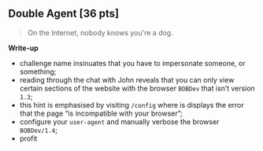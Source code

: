 ## Double Agent [36 pts]
> On the Internet, nobody knows you're a dog.

**Write-up**

- challenge name insinuates that you have to impersonate someone, or something;
- reading through the chat with John reveals that you can only view certain sections of the website with the browser `BOBDev` that isn’t version `1.3`;
- this hint is emphasised by visiting `/config` where is displays the error that the page “is incompatible with your browser”;
- configure your `user-agent` and manually verbose the browser `BOBDev/1.4`;
- profit
